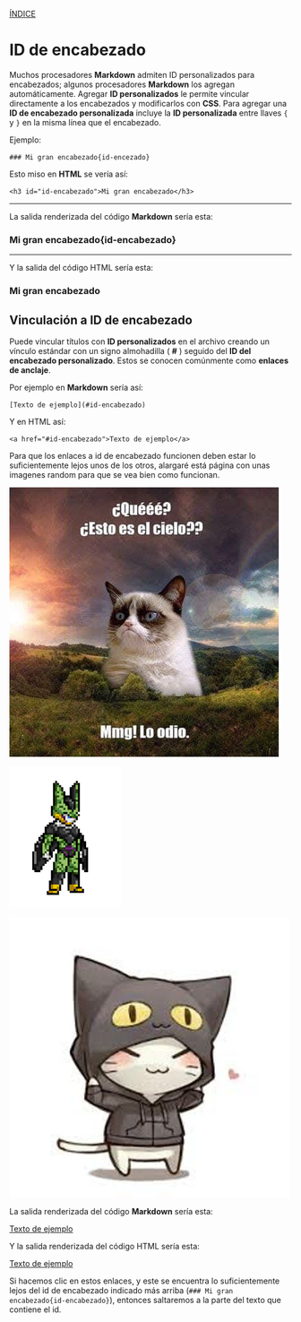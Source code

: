 [ÍNDICE](https://github.com/Zet0699/Guia_markdown/blob/Zet_main/README.md)


# **ID de encabezado**

Muchos procesadores **Markdown** admiten ID personalizados para encabezados; algunos procesadores **Markdown** los agregan automáticamente. 
Agregar **ID personalizados** le permite vincular directamente a los encabezados y modificarlos con **CSS**. 
Para agregar una **ID de encabezado personalizada** incluye la **ID personalizada** entre llaves `{` y `}` en la misma línea que el encabezado.


Ejemplo:
```
### Mi gran encabezado{id-encezado}
```

Esto miso en **HTML** se vería así:
```
<h3 id="id-encabezado">Mi gran encabezado</h3>
```

---

La salida renderizada del código **Markdown** sería esta:

### Mi gran encabezado{id-encabezado}

---

Y la salida del código HTML sería esta:

<h3 id="id-encabezado">Mi gran encabezado</h3>


## **Vinculación a ID de encabezado**

Puede vincular títulos con **ID personalizados** en el archivo creando un vínculo estándar con un signo almohadilla \( **\#** \) seguido del **ID del encabezado personalizado**. 
Estos se conocen comúnmente como **enlaces de anclaje**.

Por ejemplo en **Markdown** sería así:
```
[Texto de ejemplo](#id-encabezado)
```

Y en HTML así:   
``` 
<a href="#id-encabezado">Texto de ejemplo</a>
```
Para que los enlaces a id de encabezado funcionen deben estar lo suficientemente lejos unos de los otros, alargaré está página con unas imagenes random para que se vea bien como funcionan.

![Gato](/IMG/Markdown/gato_cielo.jpeg "Gato")

![Gato](/IMG/Markdown/Pixel_cell.gif "Gato")

![Gato](/IMG/Markdown/Gato_capucha.jpg "Gato")


La salida renderizada del código **Markdown** sería esta:

[Texto de ejemplo](#id-encabezado)

Y la salida renderizada del código HTML sería esta:   

<a href="#id-encabezado">Texto de ejemplo</a> 

Si hacemos clic en estos enlaces, y este se encuentra lo suficientemente lejos del id de encabezado indicado más arriba (`### Mi gran encabezado{id-encabezado}`), entonces saltaremos a la parte del texto que contiene el id.